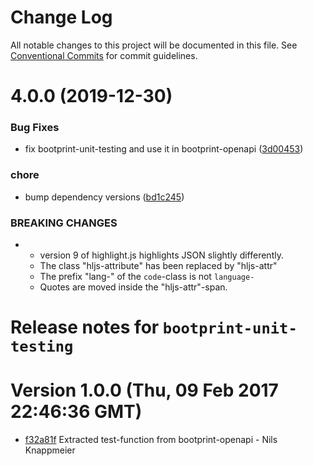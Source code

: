 # Change Log

All notable changes to this project will be documented in this file.
See [Conventional Commits](https://conventionalcommits.org) for commit guidelines.

# 4.0.0 (2019-12-30)


### Bug Fixes

* fix bootprint-unit-testing and use it in bootprint-openapi ([3d00453](https://github.com/bootprint/bootprint-monorepo/commit/3d0045315a55aa129290dacc3ae4649e3af28377))


### chore

* bump dependency versions ([bd1c245](https://github.com/bootprint/bootprint-monorepo/commit/bd1c2455dd16cfc5ee46cdcfb9ca8eebec25867c))


### BREAKING CHANGES

* - version 9 of highlight.js highlights JSON slightly differently.
  - The class "hljs-attribute" has been replaced by "hljs-attr"
  - The prefix "lang-" of the `code`-class is not `language-`
  - Quotes are moved inside the "hljs-attr"-span.





# Release notes for `bootprint-unit-testing`

<a name="current-release"></a>
# Version 1.0.0 (Thu, 09 Feb 2017 22:46:36 GMT)

* [f32a81f](https://github.com/bootprint/bootprint-unit-testing/commit/f32a81f) Extracted test-function from bootprint-openapi - Nils Knappmeier

